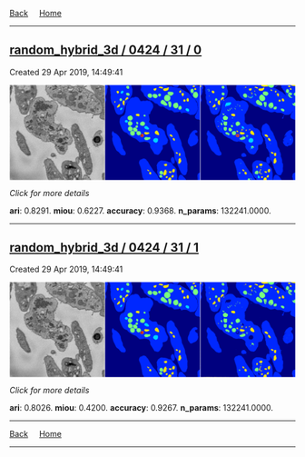 
[Back](..)&nbsp;&nbsp;&nbsp;&nbsp;&nbsp;[Home](https://leapmanlab.github.io/snapshots)

---

<div class="summary"><a href="0"><h2>random_hybrid_3d / 0424 / 31 / 0</h2></a><p>Created 29 Apr 2019, 14:49:41
</p><a href="0"><img src="0/media/summary.png" align="center"></a><p>
<i>Click for more details</i>
</p></div>

**ari**: 0.8291. **miou**: 0.6227. **accuracy**: 0.9368. **n_params**: 132241.0000. 

---

<div class="summary"><a href="1"><h2>random_hybrid_3d / 0424 / 31 / 1</h2></a><p>Created 29 Apr 2019, 14:49:41
</p><a href="1"><img src="1/media/summary.png" align="center"></a><p>
<i>Click for more details</i>
</p></div>

**ari**: 0.8026. **miou**: 0.4200. **accuracy**: 0.9267. **n_params**: 132241.0000. 

---

[Back](..)&nbsp;&nbsp;&nbsp;&nbsp;&nbsp;[Home](https://leapmanlab.github.io/snapshots)

---
